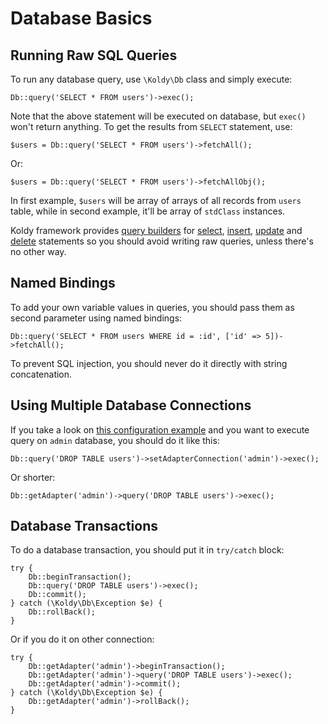 # Database Basics


## Running Raw SQL Queries

To run any database query, use `\Koldy\Db` class and simply execute:

```
Db::query('SELECT * FROM users')->exec();
```

Note that the above statement will be executed on database, but `exec()` won't return anything. To get the results from `SELECT` statement, use:

```
$users = Db::query('SELECT * FROM users')->fetchAll();
```

Or:

```
$users = Db::query('SELECT * FROM users')->fetchAllObj();
```

In first example, `$users` will be array of arrays of all records from `users` table, while in second example, it'll be array of `stdClass` instances.

Koldy framework provides [query builders](query-builders.md) for [select](query-builders.md#select), [insert](query-builders.md#insert), [update](query-builders.md#update) and [delete](query-builders.md#delete) statements so you should avoid writing raw queries, unless there's no other way.


## Named Bindings

To add your own variable values in queries, you should pass them as second parameter using named bindings:

```
Db::query('SELECT * FROM users WHERE id = :id', ['id' => 5])->fetchAll();
```

To prevent SQL injection, you should never do it directly with string concatenation.


## Using Multiple Database Connections

If you take a look on [this configuration example](../database.md#configuration) and you want to execute query on `admin` database, you should do it like this:

```
Db::query('DROP TABLE users')->setAdapterConnection('admin')->exec();
```

Or shorter:

```
Db::getAdapter('admin')->query('DROP TABLE users')->exec();
```


## Database Transactions

To do a database transaction, you should put it in `try/catch` block:

```
try {
	Db::beginTransaction();
	Db::query('DROP TABLE users')->exec();
	Db::commit();
} catch (\Koldy\Db\Exception $e) {
	Db::rollBack();
}
```

Or if you do it on other connection:

```
try {
	Db::getAdapter('admin')->beginTransaction();
	Db::getAdapter('admin')->query('DROP TABLE users')->exec();
	Db::getAdapter('admin')->commit();
} catch (\Koldy\Db\Exception $e) {
	Db::getAdapter('admin')->rollBack();
}
```